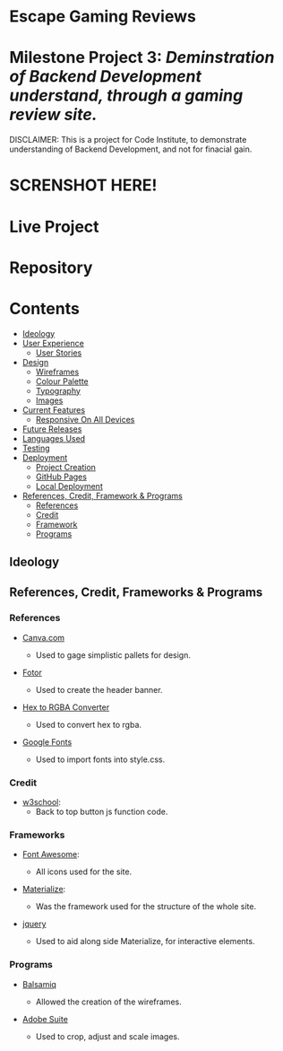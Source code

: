 # Escape Gaming Reviews
# Milestone Project 3:  *Deminstration of Backend Development understand, through a gaming review site.* 

DISCLAIMER: This is a project for Code Institute, to demonstrate understanding of Backend Development, and not for finacial gain. 

# SCRENSHOT HERE!

# Live Project 


# Repository 


# Contents 

- [Ideology](#ideology)
- [User Experience](#user-eperience)
    + [User Stories](#user-stroies)
- [Design](#design)
    + [Wireframes](#wireframes)
    + [Colour Palette](#colour-palette)
    + [Typography](#typography)
    + [Images](#images)
- [Current Features](#current-features)
    + [Responsive On All Devices](#responsive-on-all-devices)
- [Future Releases](#future-releases)
- [Languages Used](#languages-used)
- [Testing](#testing)
- [Deployment](#depolyment)
    + [Project Creation](#project-creation)
    + [GitHub Pages](#github-pages)
    + [Local Deployment](#local-deployment)
- [References, Credit, Framework & Programs](#references-credit-framework--programs)
    + [References](#references)
    + [Credit](#credit)
    + [Framework](#framework)
    + [Programs](#programs)

## Ideology


## References, Credit, Frameworks & Programs


### References

- [Canva.com](https://www.canva.com/colors/color-palettes/sweet-succulents/)
    - Used to gage simplistic pallets for design.

- [Fotor](https://www.fotor.com/design/project/cdc12d1d-ad35-48ac-8e90-24a5eeea1f81/template)
    - Used to create the header banner.  
- [Hex to RGBA Converter](https://rgbacolorpicker.com/)
    - Used to convert hex to rgba.

- [Google Fonts](https://fonts.google.com/) 
    - Used to import fonts into style.css. 

### Credit 

- [w3school](https://www.w3schools.com/howto/howto_js_scroll_to_top.asp): 
    - Back to top button js function code.
    
### Frameworks 

- [Font Awesome](https://fontawesome.com/): 
    - All icons used for the site.

- [Materialize](https://materializecss.com/): 
    - Was the framework used for the structure of the whole site. 

- [jquery](https://releases.jquery.com/) 
    - Used to aid along side Materialize, for interactive elements. 

### Programs 

- [Balsamiq](https://balsamiq.com/)
   - Allowed the creation of the wireframes.

- [Adobe Suite](https://www.adobe.com/uk/)
  - Used to crop, adjust and scale images. 